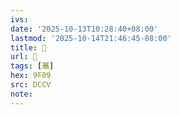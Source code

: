 ```yaml
---
ivs:
date: '2025-10-13T10:28:40+08:00'
lastmod: '2025-10-14T21:46:45-08:00'
title: 􃼙
url: 􃼙
tags: [鼉]
hex: 9F09
src: DCCV
note:
---
```

